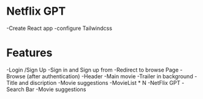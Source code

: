 # Netflix GPT 
 -Create React app
 -configure Tailwindcss

 # Features 
  -Login /Sign Up 
    -Sign in and Sign up from 
    -Redirect to browse Page
  -Browse (after authentication)
     -Header
     -Main movie
        -Trailer in background
        -Title and discription
        -Movie suggestions
             -MovieList * N
 -NetFlix GPT 
   -Search Bar
   -Movie suggestions